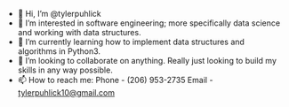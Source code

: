 - 👋 Hi, I’m @tylerpuhlick
- 👀 I’m interested in software engineering; more specifically data science and working with data structures. 
- 🌱 I’m currently learning how to implement data structures and algorithms in Python3.
- 💞️ I’m looking to collaborate on anything. Really just looking to build my skills in any way possible.
- 📫 How to reach me:
Phone - (206) 953-2735
Email - tylerpuhlick10@gmail.com

